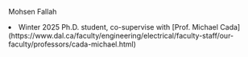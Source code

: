 Mohsen Fallah
<li> Winter 2025 Ph.D. student, co-supervise with [Prof. Michael Cada](https://www.dal.ca/faculty/engineering/electrical/faculty-staff/our-faculty/professors/cada-michael.html) </li>
